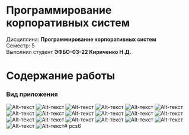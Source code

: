# Программирование корпоративных систем
Дисциплина: **Программирование корпоративных систем** <br>
Семестр: 5 <br>
Выполнил студент **ЭФБО-03-22 Кириченко Н.Д.** <br>

# Содержание работы
### Вид приложения <br>
![Alt-текст](/images/PKS5_6_1.png "СКРИНШОТ")
![Alt-текст](/images/PKS5_6_2.png "СКРИНШОТ")
![Alt-текст](/images/PKS5_6_3.png "СКРИНШОТ")
![Alt-текст](/images/PKS5_6_4.png "СКРИНШОТ")
![Alt-текст](/images/PKS5_6_5.png "СКРИНШОТ")
![Alt-текст](/images/PKS5_6_6.png "СКРИНШОТ")
![Alt-текст](/images/PKS5_6_7.png "СКРИНШОТ")
![Alt-текст](/images/PKS5_6_8.png "СКРИНШОТ")
![Alt-текст](/images/PKS5_6_9.png "СКРИНШОТ")
![Alt-текст](/images/PKS5_6_10.png "СКРИНШОТ")
![Alt-текст](/images/PKS5_6_11.png "СКРИНШОТ")
![Alt-текст](/images/PKS5_6_12.png "СКРИНШОТ")
![Alt-текст](/images/PKS5_6_13.png "СКРИНШОТ")
![Alt-текст](/images/PKS5_6_14.png "СКРИНШОТ")
![Alt-текст](/images/PKS5_6_15.png "СКРИНШОТ")
![Alt-текст](/images/PKS5_6_16.png "СКРИНШОТ")
![Alt-текст](/images/PKS5_6_17.png "СКРИНШОТ")
![Alt-текст](/images/PKS5_6_18.png "СКРИНШОТ")
![Alt-текст](/images/PKS5_6_19.png "СКРИНШОТ")
![Alt-текст](/images/PKS5_6_20.png "СКРИНШОТ")#   p c s 6  
 